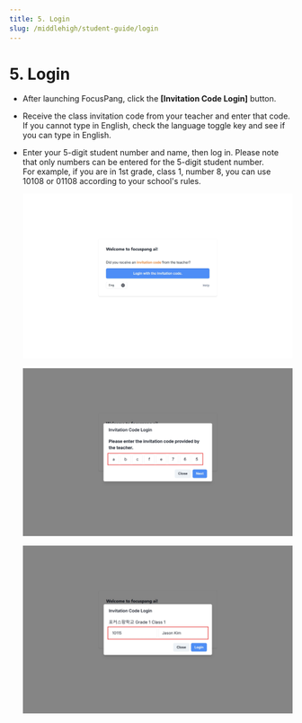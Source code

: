 ```yaml
---
title: 5. Login
slug: /middlehigh/student-guide/login
---
```


# 5. Login

- After launching FocusPang, click the **\[Invitation Code Login]** button.
- Receive the class invitation code from your teacher and enter that code.
  If you cannot type in English, check the language toggle key and see if you can type in English.
- Enter your 5-digit student number and name, then log in.
  Please note that only numbers can be entered for the 5-digit student number. \
  For example, if you are in 1st grade, class 1, number 8, you can use 10108 or 01108 according to your school's rules.

  ![](/img/en_student/en_student_3-5_01.jpg)

  ![](/img/en_student/en_student_3-5_02.jpg)

  ![](/img/en_student/en_student_3-5_03.jpg)
